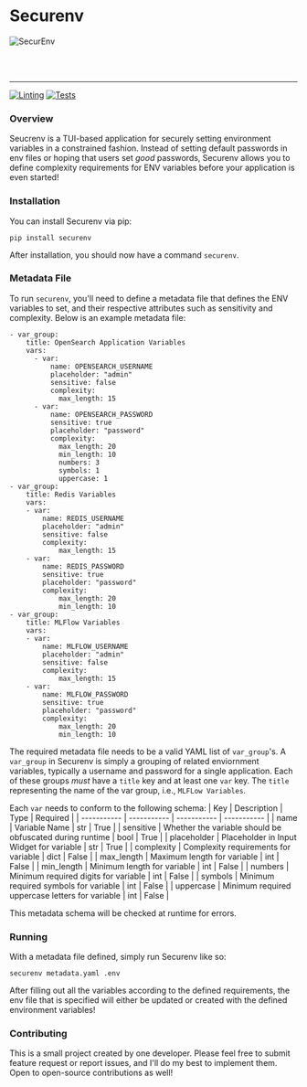 # Securenv

![SecurEnv](https://github.com/TheDrowsyDev/securenv/raw/main/assets/logo-transparent.png?raw=true)

</br>
</br>

---

[![Linting](https://github.com/TheDrowsyDev/securenv/actions/workflows/linting.yaml/badge.svg)](https://github.com/TheDrowsyDev/securenv/actions/workflows/linting.yaml) 
[![Tests](https://github.com/TheDrowsyDev/securenv/actions/workflows/test_suite.yaml/badge.svg)](https://github.com/TheDrowsyDev/securenv/actions/workflows/test_suite.yaml)

### Overview

Seucrenv is a TUI-based application for securely setting environment variables in a constrained fashion. Instead of setting default passwords in env files or hoping that users set *good* passwords, Securenv allows you to define complexity requirements for ENV variables before your application is even started!

### Installation

You can install Securenv via pip:
```
pip install securenv
```

After installation, you should now have a command `securenv`.

### Metadata File

To run `securenv`, you'll need to define a metadata file that defines the ENV variables to set, and their respective attributes such as sensitivity and complexity.
Below is an example metadata file:
```
- var_group:
    title: OpenSearch Application Variables
    vars:
      - var:
          name: OPENSEARCH_USERNAME
          placeholder: "admin"
          sensitive: false
          complexity:
            max_length: 15
      - var:
          name: OPENSEARCH_PASSWORD
          sensitive: true
          placeholder: "password"
          complexity:
            max_length: 20
            min_length: 10
            numbers: 3
            symbols: 1
            uppercase: 1
- var_group:
    title: Redis Variables
    vars:
    - var:
        name: REDIS_USERNAME
        placeholder: "admin"
        sensitive: false
        complexity:
            max_length: 15
    - var:
        name: REDIS_PASSWORD
        sensitive: true
        placeholder: "password"
        complexity:
            max_length: 20
            min_length: 10
- var_group:
    title: MLFlow Variables
    vars:
    - var:
        name: MLFLOW_USERNAME
        placeholder: "admin"
        sensitive: false
        complexity:
            max_length: 15
    - var:
        name: MLFLOW_PASSWORD
        sensitive: true
        placeholder: "password"
        complexity:
            max_length: 20
            min_length: 10
```

The required metadata file needs to be a valid YAML list of `var_group`'s. A `var_group` in Securenv is simply a grouping of related enviornment variables, typically a username and password for a single application. Each of these groups *must* have a `title` key and at least one `var` key. The `title` representing the name of the var group, i.e., `MLFLow Variables`.

Each `var` needs to conform to the following schema:
| Key | Description | Type | Required |
| ----------- | ----------- | ----------- | ----------- |
| name | Variable Name | str | True |
| sensitive | Whether the variable should be obfuscated during runtime | bool | True |
| placeholder | Placeholder in Input Widget for variable | str | True |
| complexity | Complexity requirements for variable | dict | False |
| max_length | Maximum length for variable | int | False |
| min_length | Minimum length for variable | int | False |
| numbers | Minimum required digits for variable | int | False |
| symbols | Minimum required symbols for variable | int | False |
| uppercase | Minimum required uppercase letters for variable | int | False |

This metadata schema will be checked at runtime for errors.

### Running

With a metadata file defined, simply run Securenv like so:
```
securenv metadata.yaml .env
```

After filling out all the variables according to the defined requirements, the env file that is specified will either be updated or created with the defined environment variables!

### Contributing

This is a small project created by one developer. Please feel free to submit feature request or report issues, and I'll do my best to implement them. Open to open-source contributions as well!